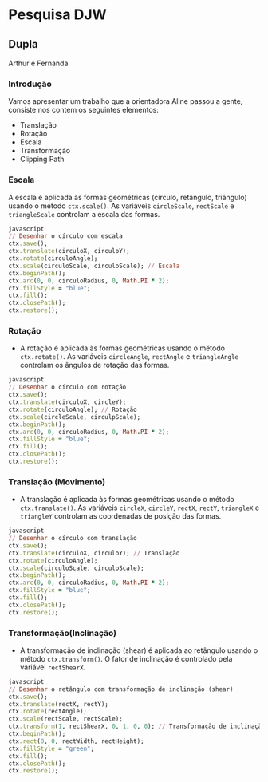 # Pesquisa DJW
## Dupla 
Arthur e Fernanda
### Introdução
Vamos apresentar um trabalho que a orientadora Aline passou a gente, consiste nos contem os seguintes elementos: 
* Translação
* Rotação
* Escala
* Transformação
* Clipping Path

### Escala
A escala é aplicada às formas geométricas (círculo, retângulo, triângulo) usando o método `ctx.scale()`. As variáveis `circleScale`, `rectScale` e `triangleScale` controlam a escala das formas.

```ruby
javascript
// Desenhar o círculo com escala
ctx.save();
ctx.translate(circuloX, circuloY);
ctx.rotate(circuloAngle);
ctx.scale(circuloScale, circuloScale); // Escala
ctx.beginPath();
ctx.arc(0, 0, circuloRadius, 0, Math.PI * 2);
ctx.fillStyle = "blue";
ctx.fill();
ctx.closePath();
ctx.restore();
```

### Rotação
   - A rotação é aplicada às formas geométricas usando o método `ctx.rotate()`. As variáveis `circleAngle`, `rectAngle` e `triangleAngle` controlam os ângulos de rotação das formas.

```ruby
javascript
// Desenhar o círculo com rotação
ctx.save();
ctx.translate(circuloX, circleY);
ctx.rotate(circuloAngle); // Rotação
ctx.scale(circleScale, circulpScale);
ctx.beginPath();
ctx.arc(0, 0, circuloRadius, 0, Math.PI * 2);
ctx.fillStyle = "blue";
ctx.fill();
ctx.closePath();
ctx.restore();
```

### Translação (Movimento)
   - A translação é aplicada às formas geométricas usando o método `ctx.translate()`. As variáveis `circleX`, `circleY`, `rectX`, `rectY`, `triangleX` e `triangleY` controlam as coordenadas de posição das formas.

```ruby
javascript
// Desenhar o círculo com translação
ctx.save();
ctx.translate(circuloX, circuloY); // Translação
ctx.rotate(circuloAngle);
ctx.scale(circuloScale, circuloScale);
ctx.beginPath();
ctx.arc(0, 0, circuloRadius, 0, Math.PI * 2);
ctx.fillStyle = "blue";
ctx.fill();
ctx.closePath();
ctx.restore();
```

### Transformação(Inclinação)
   - A transformação de inclinação (shear) é aplicada ao retângulo usando o método `ctx.transform()`. O fator de inclinação é controlado pela variável `rectShearX`.

```ruby
javascript
// Desenhar o retângulo com transformação de inclinação (shear)
ctx.save();
ctx.translate(rectX, rectY);
ctx.rotate(rectAngle);
ctx.scale(rectScale, rectScale);
ctx.transform(1, rectShearX, 0, 1, 0, 0); // Transformação de inclinação
ctx.beginPath();
ctx.rect(0, 0, rectWidth, rectHeight);
ctx.fillStyle = "green";
ctx.fill();
ctx.closePath();
ctx.restore();
```

